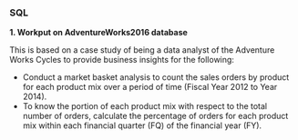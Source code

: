 ### SQL

**1. Workput on AdventureWorks2016 database**


This is based on a case study of being a data analyst of the Adventure Works Cycles to provide business insights for the following:
- Conduct a market basket analysis to count the sales orders by product for each product mix over a period of time (Fiscal Year 2012 to Year 2014). 
- To know the portion of each product mix with respect to the total number of orders, calculate the percentage of orders for each product mix within each financial quarter (FQ) of the financial year (FY).
